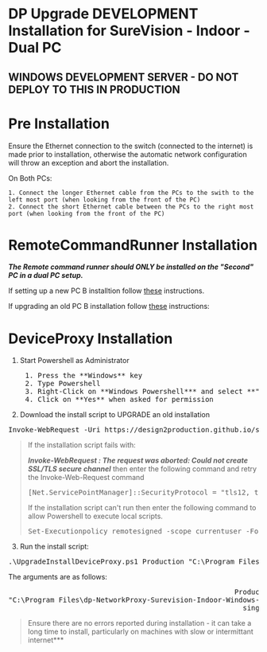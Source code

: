 # DP Upgrade DEVELOPMENT Installation for SureVision - Indoor - Dual PC

## WINDOWS DEVELOPMENT SERVER - DO NOT DEPLOY TO THIS IN PRODUCTION

# Pre Installation
Ensure the Ethernet connection to the switch (connected to the internet) is made prior to installation, otherwise the automatic network configuration will throw an exception and abort the installation.

On Both PCs:

    1. Connect the longer Ethernet cable from the PCs to the swith to the left most port (when looking from the front of the PC)
    2. Connect the short Ethernet cable between the PCs to the right most port (when looking from the front of the PC)

# RemoteCommandRunner Installation

***The Remote command runner should ONLY be installed on the "Second" PC in a dual PC setup.***

If setting up a new PC B installtion follow [these](https://design2production.github.io/scoop-dev/new-rcr-install-surevision-indoor-pc.html) instructions.

If upgrading an old PC B installation follow [these](https://design2production.github.io/scoop-dev/upgrade-rcr-install-surevision-indoor-pc.html) instructions:

# DeviceProxy Installation

1. Start Powershell as Administrator
<pre>
    1. Press the **Windows** key
    2. Type Powershell
    3. Right-Click on **Windows Powershell*** and select **"Run As Administrator"**
    4. Click on **Yes** when asked for permission
</pre>

2. Download the install script to UPGRADE an old installation
<pre>
Invoke-WebRequest -Uri https://design2production.github.io/scoop-dev/UpgradeInstallDeviceProxy.ps1 -OutFile UpgradeInstallDeviceProxy.ps1
</pre>

> If the installation script fails with:
>
> ***Invoke-WebRequest : The request was aborted: Could not create SSL/TLS secure channel***
> then enter the following command and retry the Invoke-Web-Request command
> <pre>
> [Net.ServicePointManager]::SecurityProtocol = "tls12, tls11, tls"
> </pre>
> If the installation script can't run then enter the following command to allow Powershell to execute local scripts.
> <pre>
> Set-Executionpolicy remotesigned -scope currentuser -Force 
> </pre>

3. Run the install script:

<pre>.\UpgradeInstallDeviceProxy.ps1 Production "C:\Program Files\dp-NetworkProxy-SureVision-Indoor-Windows-V1.6" dualPC</pre>

The arguments are as follows:

<pre>
                                                      Production = which server to use: Staging | Production
"C:\Program Files\dp-NetworkProxy-Surevision-Indoor-Windows-V1.6 = old installation folder
                                                        singlePc = InstallationType: singlePC|dualPC
</pre>

> Ensure there are no errors reported during installation - it can take a long time to install, particularly on machines with slow or intermittant internet***
